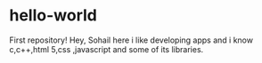 # hello-world
First repository!
Hey, Sohail here i like developing apps and i know c,c++,html 5,css ,javascript and some of its libraries.
